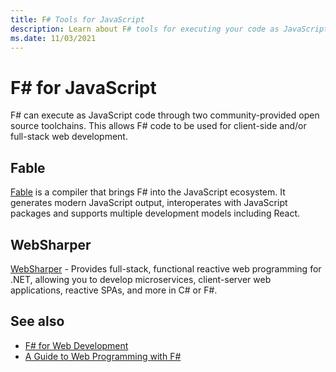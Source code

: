 ```yaml
---
title: F# Tools for JavaScript
description: Learn about F# tools for executing your code as JavaScript.
ms.date: 11/03/2021
---
```

# F# for JavaScript

F# can execute as JavaScript code through two community-provided open source toolchains. This allows F# code to be used for client-side and/or full-stack web development.

## Fable

[Fable](https://fable.io/) is a compiler that brings F# into the JavaScript ecosystem. It generates modern JavaScript output, interoperates with JavaScript packages and supports multiple development models including React.

## WebSharper

[WebSharper](https://github.com/dotnet-websharper/core) - Provides full-stack, functional reactive web programming for .NET, allowing you to develop microservices, client-server web applications, reactive SPAs, and more in C# or F#.

## See also

- [F# for Web Development](../scenarios/web-development.md)
- [A Guide to Web Programming with F#](https://fsharp.org/guides/web/)
